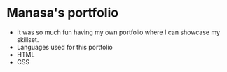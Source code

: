 # Manasa's portfolio

[]("")

- It was so much fun having my own portfolio where I can showcase my skillset.
- Languages used for this portfolio
- HTML
- CSS
